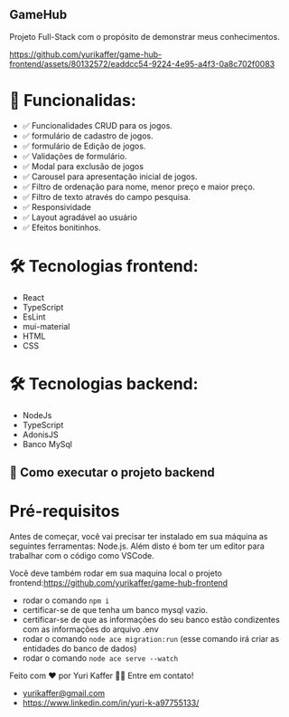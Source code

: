 ## GameHub

Projeto Full-Stack com o propósito de demonstrar meus conhecimentos.


https://github.com/yurikaffer/game-hub-frontend/assets/80132572/eaddcc54-9224-4e95-a4f3-0a8c702f0083

# 📃 Funcionalidas:
- ✅ Funcionalidades CRUD para os jogos.
- ✅ formulário de cadastro de jogos.
- ✅ formulário de Edição de jogos.
- ✅ Validações de formulário.
- ✅ Modal para exclusão de jogos
- ✅ Carousel para apresentação inicial de jogos.
- ✅ Filtro de ordenação para nome, menor preço e maior preço.
- ✅ Filtro de texto através do campo pesquisa.
- ✅ Responsividade
- ✅ Layout agradável ao usuário
- ✅ Efeitos bonitinhos.

# 🛠 Tecnologias frontend:
- React
- TypeScript
- EsLint
- mui-material
- HTML
- CSS

# 🛠 Tecnologias backend:
- NodeJs
- TypeScript
- AdonisJS
- Banco MySql


## 🚀 Como executar o projeto backend

# Pré-requisitos
Antes de começar, você vai precisar ter instalado em sua máquina as seguintes ferramentas: Node.js. Além disto é bom ter um editor para trabalhar com o código como VSCode.

Você deve também rodar em sua maquina local o projeto frontend:https://github.com/yurikaffer/game-hub-frontend

- rodar o comando `npm i`
- certificar-se de que tenha um banco mysql vazio.
- certificar-se de que as informações do seu banco estão condizentes com as informações do arquivo .env
- rodar o comando `node ace migration:run` (esse comando irá criar as entidades do banco de dados)
- rodar o comando `node ace serve --watch`

Feito com ❤️ por Yuri Kaffer 👋🏽 Entre em contato!
- yurikaffer@gmail.com
- https://www.linkedin.com/in/yuri-k-a97755133/
